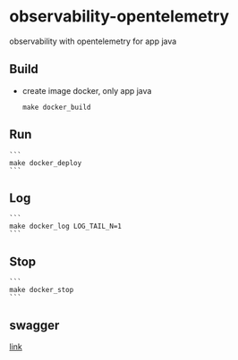 # observability-opentelemetry
observability with opentelemetry for app java

## Build

* create image docker, only app java

    ```
    make docker_build
    ```

## Run

    ```
    make docker_deploy
    ```

## Log

    ```
    make docker_log LOG_TAIL_N=1
    ```

## Stop

    ```
    make docker_stop
    ```

## swagger

[link](http://localhost:9292/client/swagger-ui/index.html)
